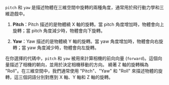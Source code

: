 `pitch` 和 `yaw` 是描述物體在三維空間中旋轉的兩種角度，通常用於飛行動力學和三維遊戲中。

1. **Pitch**：Pitch 描述的是物體繞 X 軸的旋轉。當 pitch 角度增加時，物體會向上旋轉；當 pitch 角度減少時，物體會向下旋轉。

2. **Yaw**：Yaw 描述的是物體繞 Y 軸的旋轉。當 yaw 角度增加時，物體會向右旋轉；當 yaw 角度減少時，物體會向左旋轉。

在你選擇的代碼中，`pitch` 和 `yaw` 被用來計算相機的前向向量 (`forward`)。這個向量描述了相機的朝向，並用於決定相機移動的方向。
繞著 Z 軸的旋轉稱為 "Roll"。在三維空間中，我們通常使用 "Pitch"、"Yaw" 和 "Roll" 來描述物體的旋轉，這三個詞語分別對應到 X 軸、Y 軸和 Z 軸的旋轉。
